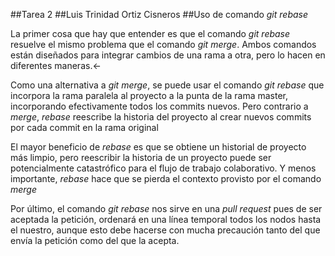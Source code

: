 ##Tarea 2
##Luis Trinidad Ortiz Cisneros
##Uso de comando *git rebase* 

 La primer cosa que hay que entender es que el comando *git rebase* resuelve el mismo problema que el comando *git merge*. Ambos comandos están diseñados para integrar cambios de una rama a otra, pero lo hacen en diferentes maneras.<-

 Como una alternativa a *git merge*, se puede usar el comando *git rebase* que incorpora la rama paralela al proyecto a la punta de la rama master, incorporando efectivamente todos los commits nuevos. Pero contrario a *merge*, *rebase* reescribe la historia del proyecto al crear nuevos commits por cada commit en la rama original

 El mayor beneficio de *rebase* es que se obtiene un historial de proyecto más limpio, pero reescribir la historia de un proyecto puede ser potencialmente catastrófico para el flujo de trabajo colaborativo. Y menos importante, *rebase* hace que se pierda el contexto provisto por el comando *merge*

 Por último, el comando *git rebase* nos sirve en una *pull request* pues de ser aceptada la petición, ordenará en una línea temporal todos los nodos hasta el nuestro, aunque esto debe hacerse con mucha precaución tanto del que envía la petición como del que la acepta.
